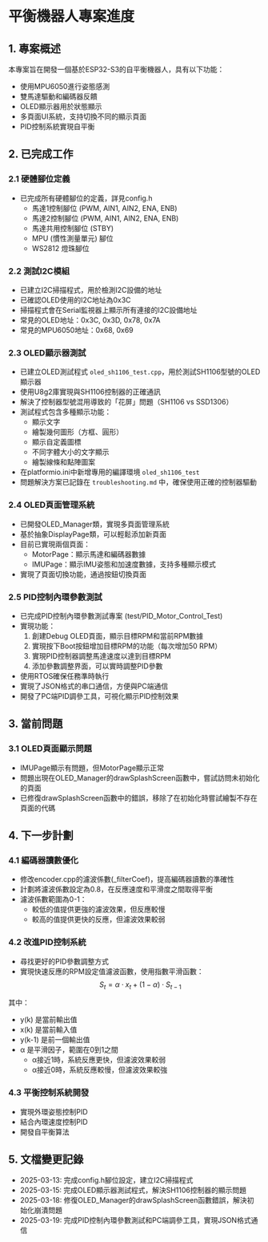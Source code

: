 # 平衡機器人專案進度

## 1. 專案概述

本專案旨在開發一個基於ESP32-S3的自平衡機器人，具有以下功能：
- 使用MPU6050進行姿態感測
- 雙馬達驅動和編碼器反饋
- OLED顯示器用於狀態顯示
- 多頁面UI系統，支持切換不同的顯示頁面
- PID控制系統實現自平衡

## 2. 已完成工作

### 2.1 硬體腳位定義

- 已完成所有硬體腳位的定義，詳見config.h
  - 馬達1控制腳位 (PWM, AIN1, AIN2, ENA, ENB)
  - 馬達2控制腳位 (PWM, AIN1, AIN2, ENA, ENB)
  - 馬達共用控制腳位 (STBY)
  - MPU (慣性測量單元) 腳位
  - WS2812 燈珠腳位

### 2.2 測試I2C模組

- 已建立I2C掃描程式，用於檢測I2C設備的地址
- 已確認OLED使用的I2C地址為0x3C
- 掃描程式會在Serial監視器上顯示所有連接的I2C設備地址
- 常見的OLED地址：0x3C, 0x3D, 0x78, 0x7A
- 常見的MPU6050地址：0x68, 0x69

### 2.3 OLED顯示器測試

- 已建立OLED測試程式 `oled_sh1106_test.cpp`，用於測試SH1106型號的OLED顯示器
- 使用U8g2庫實現與SH1106控制器的正確通訊
- 解決了控制器型號混用導致的「花屏」問題（SH1106 vs SSD1306）
- 測試程式包含多種顯示功能：
  - 顯示文字
  - 繪製幾何圖形（方框、圓形）
  - 顯示自定義圖標
  - 不同字體大小的文字顯示
  - 繪製線條和點陣圖案
- 在platformio.ini中新增專用的編譯環境 `oled_sh1106_test`
- 問題解決方案已記錄在 `troubleshooting.md` 中，確保使用正確的控制器驅動

### 2.4 OLED頁面管理系統

- 已開發OLED_Manager類，實現多頁面管理系統
- 基於抽象DisplayPage類，可以輕鬆添加新頁面
- 目前已實現兩個頁面：
  - MotorPage：顯示馬達和編碼器數據
  - IMUPage：顯示IMU姿態和加速度數據，支持多種顯示模式
- 實現了頁面切換功能，通過按鈕切換頁面

### 2.5 PID控制內環參數測試

- 已完成PID控制內環參數測試專案 (test/PID_Motor_Control_Test)
- 實現功能：
  1. 創建Debug OLED頁面，顯示目標RPM和當前RPM數據
  2. 實現按下Boot按鈕增加目標RPM的功能（每次增加50 RPM）
  3. 實現PID控制器調整馬達速度以達到目標RPM
  4. 添加參數調整界面，可以實時調整PID參數
- 使用RTOS確保任務準時執行
- 實現了JSON格式的串口通信，方便與PC端通信
- 開發了PC端PID調參工具，可視化顯示PID控制效果

## 3. 當前問題

### 3.1 OLED頁面顯示問題

- IMUPage顯示有問題，但MotorPage顯示正常
- 問題出現在OLED_Manager的drawSplashScreen函數中，嘗試訪問未初始化的頁面
- 已修復drawSplashScreen函數中的錯誤，移除了在初始化時嘗試繪製不存在頁面的代碼

## 4. 下一步計劃

### 4.1 編碼器讀數優化

- 修改encoder.cpp的濾波係數(_filterCoef)，提高編碼器讀數的準確性
- 計劃將濾波係數設定為0.8，在反應速度和平滑度之間取得平衡
- 濾波係數範圍為0-1：
  - 較低的值提供更強的濾波效果，但反應較慢
  - 較高的值提供更快的反應，但濾波效果較弱

### 4.2 改進PID控制系統

- 尋找更好的PID參數調整方式
- 實現快速反應的RPM設定值濾波函數，使用指數平滑函數：
$$ S_t = \alpha \cdot x_t + (1 - \alpha) \cdot S_{t-1} $$

其中：
- y(k) 是當前輸出值
- x(k) 是當前輸入值
- y(k-1) 是前一個輸出值
- α 是平滑因子，範圍在0到1之間
  - α接近1時，系統反應更快，但濾波效果較弱
  - α接近0時，系統反應較慢，但濾波效果較強

### 4.3 平衡控制系統開發

- 實現外環姿態控制PID
- 結合內環速度控制PID
- 開發自平衡算法

## 5. 文檔變更記錄

- 2025-03-13: 完成config.h腳位設定，建立I2C掃描程式
- 2025-03-15: 完成OLED顯示器測試程式，解決SH1106控制器的顯示問題
- 2025-03-18: 修復OLED_Manager的drawSplashScreen函數錯誤，解決初始化崩潰問題
- 2025-03-19: 完成PID控制內環參數測試和PC端調參工具，實現JSON格式通信